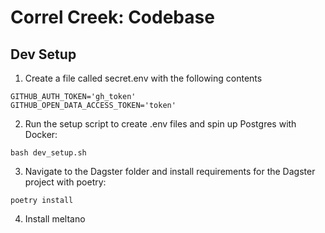 # Correl Creek: Codebase

## Dev Setup

1. Create a file called secret.env with the following contents

```
GITHUB_AUTH_TOKEN='gh_token'
GITHUB_OPEN_DATA_ACCESS_TOKEN='token'

```

2. Run the setup script to create .env files and spin up Postgres with Docker:

```
bash dev_setup.sh
```

3. Navigate to the Dagster folder and install requirements for the Dagster project with poetry:

```
poetry install
```

4. Install meltano



